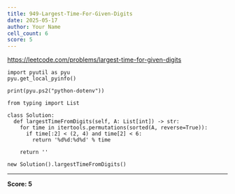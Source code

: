 ```yaml
---
title: 949-Largest-Time-For-Given-Digits
date: 2025-05-17
author: Your Name
cell_count: 6
score: 5
---
```


https://leetcode.com/problems/largest-time-for-given-digits


```
import pyutil as pyu
pyu.get_local_pyinfo()
```


```
print(pyu.ps2("python-dotenv"))
```


```
from typing import List
```


```
class Solution:
  def largestTimeFromDigits(self, A: List[int]) -> str:
    for time in itertools.permutations(sorted(A, reverse=True)):
      if time[:2] < (2, 4) and time[2] < 6:
        return '%d%d:%d%d' % time

    return ''
```


```
new Solution().largestTimeFromDigits()
```


---
**Score: 5**